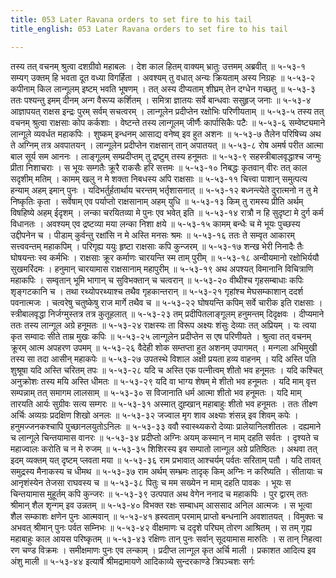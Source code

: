 ```yaml
---
title: 053 Later Ravana orders to set fire to his tail
title_english: 053 Later Ravana orders to set fire to his tail

---
```

<div class="audioEmbed"  caption="श्रीराम-हरिसीताराममूर्ति-घनपाठिभ्यां वचनम्" src="https://archive.org/download/Ramayana-recitation-Sriram-harisItArAmamUrti-Ghanapaati-v2/Kanda_5/Kanda_5_SK-053-Later_Ravana_orders_to_set_fire_to_his_tail.mp3"></div>
तस्य तत् वचनम् श्रुत्वा दशग्रीवो महाबलः ।  
देश काल हितम् वाक्यम् भ्रातुः उत्तमम् अब्रवीत् ॥ ५-५३-१  
सम्यग् उक्तम् हि भवता दूत वध्या विगर्हिता ।  
अवश्यम् तु वधात् अन्यः क्रियताम् अस्य निग्रहः ॥ ५-५३-२  
कपीनाम् किल लान्गूलम् इष्टम् भवति भूषणम् ।  
तत् अस्य दीप्यताम् शीघ्रम् तेन दग्धेन गच्छतु ॥ ५-५३-३  
ततः पश्यन्तु इमम् दीनम् अन्ग वैरूप्य कर्शितम् ।  
समित्रा ज्ञातयः सर्वे बान्धवाः ससुहृज् जनाः ॥ ५-५३-४  
आज्ञापयत् राक्षस इन्द्रः पुरम् सर्वम् सचत्वरम् ।  
लान्गूलेन प्रदीप्तेन रक्षोभिः परिणीयताम् ॥ ५-५३-५  
तस्य तत् वचनम् श्रुत्वा राक्षसाः कोप कर्कशाः ।  
वेष्टन्ते तस्य लान्गूलम् जीर्णैः कार्पासिकैः पटैः ॥ ५-५३-६  
सम्वेष्ट्यमाने लान्गूले व्यवर्धत महाकपिः ।  
शुष्कम् इन्धनम् आसाद्य वनेष्व् इव हुत अशनः ॥ ५-५३-७  
तैलेन परिषिच्य अथ ते अग्निम् तत्र अवपातयन् ।  
लान्गूलेन प्रदीप्तेन राक्षसान् तान् अपातयत् ॥ ५-५३-८  
रोष अमर्ष परीत आत्मा बाल सूर्य सम आननः ।  
लाङ्गूलम् सम्प्रदीप्तम् तु द्रष्टुम् तस्य हनूमतः ॥ ५-५३-९  
सहस्त्रीबालवृद्धाश्च जग्मुः प्रीता निशाचराः ।  
स भूयः सम्गतैः क्रूरै राकसैः हरि सत्तमः ॥ ५-५३-१०  
निबद्धः कृतवान् वीरः तत् काल सदृशीम् मतिम् ।  
कामम् खलु न मे शक्ता निबधस्य अपि राक्षसाः ॥ ५-५३-११  
चित्त्वा पाशान् समुत्पत्य हन्याम् अहम् इमान् पुनः ।  
यदिभर्तुर्हतार्थाय चरन्तम् भर्तृशासनात् ॥ ५-५३-१२  
बध्नन्त्येते दुरात्मनो न तु मे निष्कृतिः कृता ।  
सर्वेषाम् एव पर्याप्तो राक्षसानाम् अहम् युधि ॥ ५-५३-१३  
किम् तु रामस्य प्रीति अर्थम् विषहिष्ये अहम् ईदृशम् ।  
लन्का चरयितव्या मे पुनः एव भवेत् इति ॥ ५-५३-१४  
रात्रौ न हि सुदृष्टा मे दुर्ग कर्म विधानतः ।  
अवश्यम् एव द्रष्टव्या मया लन्का निशा क्षये ॥ ५-५३-१५  
कामम् बन्धैः च मे भूयः पुच्छस्य उद्दीपनेन च ।  
पीडाम् कुर्वन्तु रक्षांसि न मे अस्ति मनसः श्रमः ॥ ५-५३-१६  
ततः ते सम्वृत आकारम् सत्त्ववन्तम् महाकपिम् ।  
परिगृह्य ययुः हृष्टा राक्षसाः कपि कुन्जरम् ॥ ५-५३-१७  
शन्ख भेरी निनादैः तैः घोषयन्तः स्व कर्मभिः ।  
राक्षसाः क्रूर कर्माणः चारयन्ति स्म ताम् पुरीम् ॥ ५-५३-१८  
अन्वीयमानो रक्षोभिर्ययौ सुखमरिंदमः ।  
हनुमान् चारयामास राक्षसानाम् महापुरीम् ॥ ५-५३-१९  
अथ अपश्यत् विमानानि विचित्राणि महाकपिः ।  
सम्वृतान् भूमि भागान् च सुविभक्तान् च चत्वरान् ॥ ५-५३-२०  
वीथीश्च गृहसम्बाधाः कपिः शृङ्गटकानि च ।  
तथा रथ्योपरथ्याश्च तथैव गृहकान्तरान् ॥ ५-५३-२१  
गृहांश्च मेघसम्काशान् ददर्श पवनात्मजः ।  
चत्वरेषु चतुष्केषु राज मार्गे तथैव च ॥ ५-५३-२२  
घोषयन्ति कपिम् सर्वे चारीक इति राक्षसाः ।  
स्त्रीबालवृद्धा निर्जग्मुस्तत्र तत्र कुतूहलात् ॥ ५-५३-२३  
तम् प्रदीपितलाङ्गूलम् हनुमन्तम् दिदृक्षवः ।  
दीप्यमाने ततः तस्य लान्गूल अग्रे हनूमतः ॥ ५-५३-२४  
राक्षस्यः ता विरूप अक्ष्यः शंसुः देव्याः तत् अप्रियम् ।  
यः त्वया कृत सम्वादः सीते ताम्र मुखः कपिः ॥ ५-५३-२५  
लान्गूलेन प्रदीप्तेन स एष परिणीयते ।  
श्रुत्वा तत् वचनम् क्रूरम् आत्म अपहरण उपमम् ॥ ५-५३-२६  
वैदेही शोक सम्तप्ता हुत अशनम् उपागमत् ।  
मन्गला अभिमुखी तस्य सा तदा आसीन् महाकपेः ॥ ५-५३-२७  
उपतस्थे विशाल अक्षी प्रयता हव्य वाहनम् ।  
यदि अस्ति पति शुश्रूषा यदि अस्ति चरितम् तपः ॥ ५-५३-२८  
यदि च अस्ति एक पत्नीत्वम् शीतो भव हनूमतः ।  
यदि कश्चित् अनुक्रोशः तस्य मयि अस्ति धीमतः ॥ ५-५३-२९  
यदि वा भाग्य शेषम् मे शीतो भव हनूमतः ।  
यदि माम् वृत्त सम्पन्नाम् तत् समागम लालसाम् ॥ ५-५३-३०  
स विजानाति धर्म आत्मा शीतो भव हनूमतः ।  
यदि माम् तारयति आर्यः सुग्रीवः सत्य सम्गरः ॥ ५-५३-३१  
अस्मात् दुह्खान् महाबाहुः शीतो भव हनूमतः ।  
ततः तीक्ष्ण अर्चिः अव्यग्रः प्रदक्षिण शिखो अनलः ॥ ५-५३-३२  
जज्वाल मृग शाव अक्ष्याः शंसन्न् इव शिवम् कपेः ।  
हनुमज्जनकश्चापि पुच्छानलयुतोऽनिलः ॥ ५-५३-३३  
ववौ स्वास्थ्यकरो देव्याः प्रालेयानिलशीतलः ।  
दह्यमाने च लान्गूले चिन्तयामास वानरः ॥ ५-५३-३४  
प्रदीप्तो अग्निः अयम् कस्मान् न माम् दहति सर्वतः ।  
दृश्यते च महाज्वालः करोति च न मे रुजम् ॥ ५-५३-३५  
शिशिरस्य इव सम्पातो लान्गूल अग्रे प्रतिष्ठितः ।  
अथवा तत् इदम् व्यक्तम् यत् दृष्टम् प्लवता मया ॥ ५-५३-३६  
राम प्रभावात् आश्चर्यम् पर्वतः सरिताम् पतौ ।  
यदि तावत् समुद्रस्य मैनाकस्य च धीमथ ॥ ५-५३-३७  
राम अर्थम् सम्भ्रमः तादृक् किम् अग्निः न करिष्यति ।  
सीतायाः च आनृशंस्येन तेजसा राघवस्य च ॥ ५-५३-३८  
पितुः च मम सख्येन न माम् दहति पावकः ।  
भूयः स चिन्तयामास मुहूर्तम् कपि कुन्जरः ॥ ५-५३-३९  
उत्पपात अथ वेगेन ननाद च महाकपिः ।  
पुर द्वारम् ततः श्रीमान् शैल शृन्गम् इव उन्नतम् ॥ ५-५३-४०  
विभक्त रक्षः सम्बाधम् आससाद अनिल आत्मजः ।  
स भूत्वा शैल सम्काशः क्षणेन पुनः आत्मवान् ॥ ५-५३-४१  
ह्रस्वताम् परमाम् प्राप्तो बन्धनानि अवशातयत् ।  
विमुक्तः च अभवत् श्रीमान् पुनः पर्वत सम्निभः ॥ ५-५३-४२  
वीक्षमाणः च ददृशे परिघम् तोरण आश्रितम् ।  
स तम् गृह्य महाबाहुः काल आयस परिष्कृतम् ॥ ५-५३-४३  
रक्षिणः तान् पुनः सर्वान् सूदयामास मारुतिः ।  
स तान् निहत्वा रण चण्ड विक्रमः ।  
समीक्षमाणः पुनः एव लन्काम् ।  
प्रदीप्त लान्गूल कृत अर्चि माली ।  
प्रकाशत आदित्य इव अंशु माली ॥ ५-५३-४४  
इत्यार्षे श्रीमद्रामायणे आदिकाव्ये सुन्दरकाण्डे त्रिपञ्चशः सर्गः